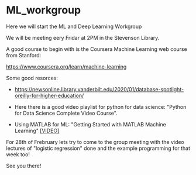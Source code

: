 # ML_workgroup
Here we will start the ML and Deep Learning Workgroup

We will be meeting eery Fridar at 2PM in the Stevenson Library. 

A good course to begin with is the Coursera Machine Learning web course from 
Stanford:

https://www.coursera.org/learn/machine-learning


Some good resorces:

- https://newsonline.library.vanderbilt.edu/2020/01/database-spotlight-oreilly-for-higher-education/

- Here there is a good video playlist for python for data science: "Python for Data Science Complete Video Course".

- Using MATLAB for ML: "Getting Started with MATLAB Machine Learning" [[VIDEO]](https://learning-oreilly-com.proxy.library.vanderbilt.edu/videos/getting-started-with/9781788999847?autoplay=false)

For 28th of Frebruary lets try to come to the group meeting with the video lectures of "logistic regression" done and the example programming for that week too! 

See you there! 
